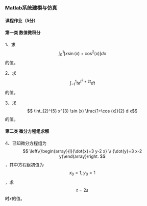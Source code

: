 ### Matlab系统建模与仿真

#### 课程作业（5分）

#### 第一类 数值微积分

1、求 $$ \int_{0}^{1}\left[x \sin (x)+\cos ^{2}(x)\right] d x $$的值。

2、求 $$\int_{-1}^{1} t e^{t^{2}+2 t} d t$$的值。

3、求 $$ \int_{2}^{5} x^{3} \sin (x) \frac{1+\cos (x)}{2} d x$$的值。

#### 第二类 微分方程组求解

4、已知微分方程组为$$
\left\{\begin{array}{l}{\dot{x}=3 y-2 x} \\ {\dot{y}=3 x-2 y}\end{array}\right.
$$
，其中方程组初值为$$ x_{0}=1, y_{0}=1 $$，求 $$ t=2s $$时$x$的值。




####


<script type="text/javascript" src="http://cdn.mathjax.org/mathjax/latest/MathJax.js?config=TeX-AMS-MML_HTMLorMML"> </script>
